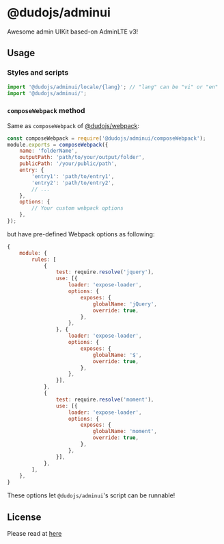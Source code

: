 # @dudojs/adminui
Awesome admin UIKit based-on AdminLTE v3!

## Usage
### Styles and scripts
```javascript
import '@dudojs/adminui/locale/{lang}'; // "lang" can be "vi" or "en" 
import '@dudojs/adminui/';
```

### `composeWebpack` method
Same as `composeWebpack` of [@dudojs/webpack](https://www.npmjs.com/package/@dudojs/webpack):

```javascript
const composeWebpack = require('@dudojs/adminui/composeWebpack');
module.exports = composeWebpack({
    name: 'folderName',
    outputPath: 'path/to/your/output/folder',
    publicPath: '/your/public/path',
    entry: {
        'entry1': 'path/to/entry1',
        'entry2': 'path/to/entry2',
        // ...
    },
    options: {
        // Your custom webpack options
    },
});
```

but have pre-defined Webpack options as following:
```javascript
{
    module: {
        rules: [
            {
                test: require.resolve('jquery'),
                use: [{
                    loader: 'expose-loader',
                    options: {
                        exposes: {
                            globalName: 'jQuery',
                            override: true,
                        },
                    },
                }, {
                    loader: 'expose-loader',
                    options: {
                        exposes: {
                            globalName: '$',
                            override: true,
                        },
                    },
                }],
            },
            {
                test: require.resolve('moment'),
                use: [{
                    loader: 'expose-loader',
                    options: {
                        exposes: {
                            globalName: 'moment',
                            override: true,
                        },
                    },
                }],
            },
        ],
    },
}
```
These options let `@dudojs/adminui`'s script can be runnable!

## License
Please read at [here](./LICENSE.md)
